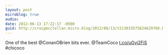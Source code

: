 ```yaml
---
layout: post
microblog: true
audio: 
date: 2012-06-13 17:22:17 -0500
guid: http://craigmcclellan.micro.blog/2012/06/13/t213033575824629760.html
---
```

One of the best @ConanOBrien bits ever. @TeamCoco [t.co/uGvj2FiS](http://t.co/uGvj2FiS) #chicoco
